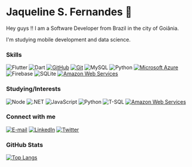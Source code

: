 
# **Jaqueline S. Fernandes 👋**

Hey guys !! I am a Software Developer from Brazil in the city of Goiânia. 

I'm studying mobile development and data science.



 ### Skills
![Flutter](https://img.shields.io/badge/Flutter-30A3DC?style=for-the-badge&logo=flutter&logoColor=white)
![Dart](https://img.shields.io/badge/Dart-00000F?style=for-the-badge&logo=dart&logoColor=white)
[![GitHub](https://img.shields.io/badge/GitHub-000?style=for-the-badge&logo=github&logoColor=30A3DC)](https://docs.github.com/) 
[![Git](https://img.shields.io/badge/Git-000?style=for-the-badge&logo=git&logoColor=E94D5F)](https://git-scm.com/doc)
![MySQL](https://img.shields.io/badge/MySQL-6DB33F?style=for-the-badge&logo=mysql&logoColor=white)
![Python](https://img.shields.io/badge/Python-14354C?style=for-the-badge&logo=python&logoColor=white)
[![Microsoft Azure](https://img.shields.io/badge/Microsoft_Azure-232F3E?style=for-the-badge&logo=microsoft-azure&logoColor=white)](https://aws.amazon.com/)
![Firebase](https://img.shields.io/badge/Firebase-00000F?style=for-the-badge&logo=firebase&logoColor=white)
![SQLite](https://img.shields.io/badge/SqLite-30A3DC?style=for-the-badge&logo=sqlite&logoColor=white)
[![Amazon Web Services](https://img.shields.io/badge/Power-BI-232F3E?style=for-the-badge&logo=power-bi&logoColor=white)](https://aws.amazon.com/)


### Studying/Interests

![Node](https://img.shields.io/badge/Node.js-43853D?style=for-the-badge&logo=node.js&logoColor=white)
![.NET](https://img.shields.io/badge/.NET-8A2BE2?style=for-the-badge&logo=dotnet&logoColor=white)
![JavaScript](https://img.shields.io/badge/JavaScript-323330?style=for-the-badge&logo=javascript&logoColor=F7DF1E)
![Python](https://img.shields.io/badge/Python-14354C?style=for-the-badge&logo=python&logoColor=white)
![T-SQL](https://img.shields.io/badge/Microsoft_SQL_Server-CC2927?style=for-the-badge&logo=microsoft-sql-server&logoColor=white)
[![Amazon Web Services](https://img.shields.io/badge/Amazon_AWS-232F3E?style=for-the-badge&logo=amazon-aws&logoColor=white)](https://aws.amazon.com/)

 
 ### Connect with me
[![E-mail](https://img.shields.io/badge/Gmail-D14836?style=for-the-badge&logo=gmail&logoColor=white)](mailto:jaquelinefernandes6@gmail.com)
[![LinkedIn](https://img.shields.io/badge/-LinkedIn-000?style=for-the-badge&logo=linkedin&logoColor=30A3DC)](https://www.linkedin.com/in/jaquelinefernandes/)
[![Twitter](https://img.shields.io/badge/-Twitter-000?style=for-the-badge&logo=twitter&logoColor=30A3DC)](https://www.linkedin.com/in/jaquelinesilfe/)

### GitHub Stats

[![Top Langs](https://github-readme-stats.vercel.app/api/top-langs/?username=jaquelinesilfe&layout=donut)](https://github.com/jaquelinesilfe/github-readme-stats)






 
